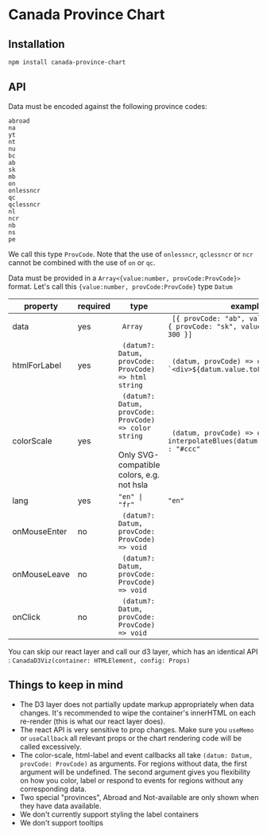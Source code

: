 # Canada Province Chart

## Installation

```bash
npm install canada-province-chart
```


## API

Data must be encoded against the following province codes:

```
abroad
na
yt
nt
nu
bc
ab
sk
mb
on
onlessncr
qc
qclessncr
nl
ncr
nb
ns
pe
```

We call this type `ProvCode`. Note that the use of `onlessncr`, `qclessncr` or  `ncr` cannot be combined with the use of `on` or `qc`.

Data must be provided in a `Array<{value:number, provCode:ProvCode}>` format. Let's call this `{value:number, provCode:ProvCode}` type `Datum`

| property          | required  | type                                                                                | example                                                                                 |
|---------------|---|-------------------------------------------------------------------------------------|-----------------------------------------------------------------------------------------|
| data          | yes  | <code> Array<Datum> </code>               |  <code> [{ provCode: "ab", value: 200 },<br/>{ provCode: "sk", value: 300 }] </code> |
| htmlForLabel  | yes  | <code> (datum?: Datum, provCode: ProvCode) => html string </code>                                   | <code> (datum, provCode) => datum && \`\<div>${datum.value.toFixed(2)}\</div>` </code>                  |
| colorScale    | yes  | <code> (datum?: Datum, provCode: ProvCode) => color string </code> <br/>Only SVG-compatible colors, e.g. not hsla          | <code> (datum, provCode) => datum ? interpolateBlues(datum.value/MAX_VALUE) : "#ccc" </code> |
| lang          | yes  | <code>"en" \| "fr"</code>                                                           | <code>"en"</code>                                                                       |
| onMouseEnter | no  | <code> (datum?: Datum, provCode: ProvCode) => void </code>                                   
| onMouseLeave | no  | <code> (datum?: Datum, provCode: ProvCode) => void </code>                                   
| onClick | no  | <code> (datum?: Datum, provCode: ProvCode) => void </code>                                   



You can skip our react layer and call our d3 layer, which has an identical API : `CanadaD3Viz(container: HTMLElement, config: Props)` 

## Things to keep in mind

- The D3 layer does not partially update markup appropriately when data changes. It's recommended to wipe the container's innerHTML on each re-render (this is what our react layer does).
- The react API is very sensitive to prop changes. Make sure you `useMemo` or `useCallback` all relevant props or the chart rendering code will be called excessively.
- The color-scale, html-label and event callbacks all take `(datum: Datum, provCode: ProvCode)` as arguments. For regions without data, the first argument will be undefined. The second argument gives you flexibility on how you color, label or respond to events for regions without any corresponding data.
- Two special "provinces", Abroad and Not-available are only shown when they have data available.
- We don't currently support styling the label containers
- We don't support tooltips
